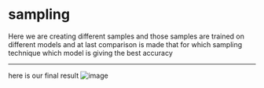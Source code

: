 # sampling
Here we are creating different samples and those samples are trained on different models and at last comparison is made that for which sampling technique which model is giving the best accuracy




---------------------------------------------------------------------------------
here is our final result
![image](https://user-images.githubusercontent.com/77716898/219967136-28b69f5b-2972-4bb9-9d62-a2df4e32bc53.png)
